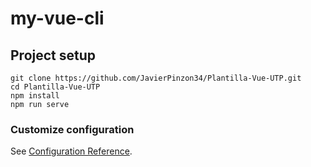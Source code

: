 # my-vue-cli

## Project setup
```
git clone https://github.com/JavierPinzon34/Plantilla-Vue-UTP.git
cd Plantilla-Vue-UTP
npm install
npm run serve
```

### Customize configuration
See [Configuration Reference](https://cli.vuejs.org/config/).
